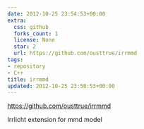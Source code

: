 ```yaml
---
date: 2012-10-25 23:54:53+00:00
extra:
  css: github
  forks_count: 1
  license: None
  star: 2
  url: https://github.com/ousttrue/irrmmd
tags:
- repository
- C++
title: irrmmd
updated: 2012-10-25 23:58:53+00:00
---
```


<https://github.com/ousttrue/irrmmd>

Irrlicht extension for mmd model
